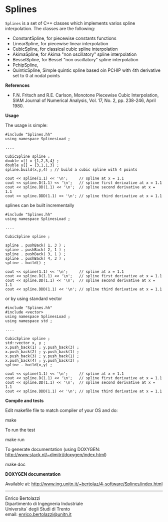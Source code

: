 Splines
=======

`Splines` is a set of C++ classes which implements varios spline interpolation.
The classes are the following:
 
  - ConstantSpline, for piecewise constants functions
  - LinearSpline, for piecewise linear interpolation
  - CubicSpline, for classical cubic spline interpolation
  - AkimaSpline, for Akima "non oscillatory" spline interpolation 
  - BesselSpline, for Bessel "non oscillatory" spline interpolation 
  - PchipSpline, 
  - QuinticSpline, Simple quintic spline based oin PCHIP with 4th
    derivative set to 0 at nodal points

**References**

- F.N. Fritsch and R.E. Carlson,
  Monotone Piecewise Cubic Interpolation,
  SIAM Journal of Numerical Analysis, Vol. 17, No. 2, pp. 238-246,
  April 1980.
 
**Usage**

The usage is simple:

~~~~~~~~~~~~~
#include "Splines.hh"
using namespace SplinesLoad ;

....

CubicSpline spline ;
double x[] = {1,2,3,4} ;
double y[] = {3,1,1,3} ;
spline.build(x,y,4) ; // build a cubic spline with 4 points
  
cout << spline(1.1) << '\n';     // spline at x = 1.1
cout << spline.D(1.1) << '\n';   // spline first derivative at x = 1.1
cout << spline.DD(1.1) << '\n';  // spline second derivative at x = 1.1
cout << spline.DDD(1.1) << '\n'; // spline third derivative at x = 1.1
~~~~~~~~~~~~~

splines can be built incrementally 

~~~~~~~~~~~~~
#include "Splines.hh"
using namespace SplinesLoad ;

....

CubicSpline spline ;
  
spline . pushBack( 1, 3 ) ;
spline . pushBack( 2, 1 ) ;
spline . pushBack( 3, 1 ) ;
spline . pushBack( 4, 3 ) ;
spline . build() ;
  
cout << spline(1.1) << '\n';     // spline at x = 1.1
cout << spline.D(1.1) << '\n';   // spline first derivative at x = 1.1
cout << spline.DD(1.1) << '\n';  // spline second derivative at x = 1.1
cout << spline.DDD(1.1) << '\n'; // spline third derivative at x = 1.1
~~~~~~~~~~~~~

or by using standard vector 

~~~~~~~~~~~~~
#include "Splines.hh"
#include <vector>
using namespace SplinesLoad ;
using namespace std ;

....

CubicSpline spline ;
std::vector x, y ;
x.push_back(1) ; y.push_back(3) ;
x.push_back(2) ; y.push_back(1) ;
x.push_back(3) ; y.push_back(1) ;
x.push_back(4) ; y.push_back(3) ;
spline . build(x,y) ;
  
cout << spline(1.1) << '\n';     // spline at x = 1.1
cout << spline.D(1.1) << '\n';   // spline first derivative at x = 1.1
cout << spline.DD(1.1) << '\n';  // spline second derivative at x = 1.1
cout << spline.DDD(1.1) << '\n'; // spline third derivative at x = 1.1
~~~~~~~~~~~~~

**Compile and tests**

Edit makefile file to match compiler of your OS and do:

  make

To run the test

  make run

To generate documentation (using DOXYGEN: http://www.stack.nl/~dimitri/doxygen/index.html)

make doc

**DOXYGEN documentation**

Available at: http://www.ing.unitn.it/~bertolaz/4-software/Splines/index.html

* * *

Enrico Bertolazzi<br>
Dipartimento di Ingegneria Industriale<br>
Universita` degli Studi di Trento<br>
email: enrico.bertolazzi@unitn.it
